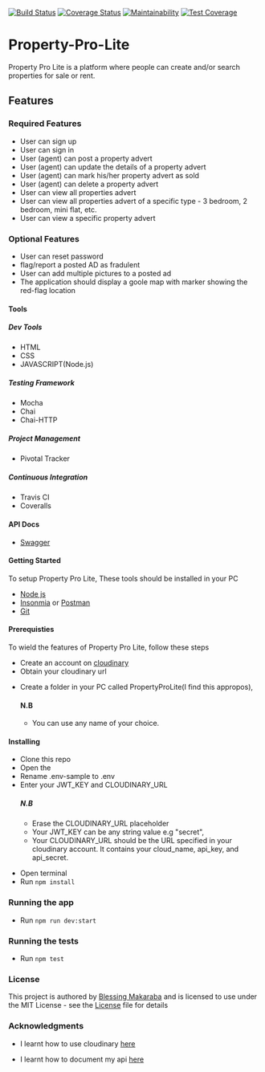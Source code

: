[![Build Status](https://travis-ci.org/Abobos/Property-Pro-Lite.svg?branch=develop)](https://travis-ci.org/Abobos/Property-Pro-Lite)
[![Coverage Status](https://coveralls.io/repos/github/Abobos/Property-Pro-Lite/badge.svg?branch=develop)](https://coveralls.io/github/Abobos/Property-Pro-Lite?branch=develop)
[![Maintainability](https://api.codeclimate.com/v1/badges/93ed75ea6b4c7a99978a/maintainability)](https://codeclimate.com/github/Abobos/Property-Pro-Lite/maintainability)
[![Test Coverage](https://api.codeclimate.com/v1/badges/93ed75ea6b4c7a99978a/test_coverage)](https://codeclimate.com/github/Abobos/Property-Pro-Lite/test_coverage)

# Property-Pro-Lite

Property Pro Lite is a platform where people can create and/or search properties for sale or rent.

## Features

### Required Features

- User can sign up
- User can sign in
- User (agent) can post a property advert
- User (agent) can update the details of a property advert
- User (agent) can mark his/her property advert as sold
- User (agent) can delete a property advert
- User can view all properties advert
- User can view all properties advert of a specific type - 3 bedroom, 2 bedroom, mini flat, etc.
- User can view a specific property advert

### Optional Features

- User can reset password
- flag/report a posted AD as fradulent
- User can add multiple pictures to a posted ad
- The application should display a goole map with marker showing the red-flag location

#### Tools

##### Dev Tools

- HTML
- CSS
- JAVASCRIPT(Node.js)

##### Testing Framework

- Mocha
- Chai
- Chai-HTTP

##### Project Management

- Pivotal Tracker

##### Continuous Integration

- Travis CI
- Coveralls

#### API Docs

- [Swagger](https://propertyprolite1.herokuapp.com/api-docs)

#### Getting Started

To setup Property Pro Lite, These tools should be installed in your PC

- [Node js](https://nodejs.org/en/download/)
- [Insonmia](https://insomnia.rest/download/) or [Postman](https://www.getpostman.com/downloads/)
- [Git](https://git-scm.com/downloads)

#### Prerequisties

To wield the features of Property Pro Lite, follow these steps

- Create an account on [cloudinary](https://cloudinary.com)
- Obtain your cloudinary url

* Create a folder in your PC called PropertyProLite(I find this appropos),
  #### N.B
  - You can use any name of your choice.

#### Installing

- Clone this repo
- Open the
- Rename .env-sample to .env
- Enter your JWT_KEY and CLOUDINARY_URL
  ##### N.B
  - Erase the CLOUDINARY_URL placeholder
  * Your JWT_KEY can be any string value e.g "secret",
  * Your CLOUDINARY_URL should be the URL specified in your cloudinary account. It contains your cloud_name, api_key, and api_secret.

* Open terminal
* Run `npm install`

### Running the app

- Run `npm run dev:start`

### Running the tests

- Run `npm test`

### License

This project is authored by [Blessing Makaraba](https://github.com/abobos) and is licensed to use under the MIT License - see the [License](https://github.com/Abobos/Property-Pro-Lite/blob/develop/LICENSE) file for details

### Acknowledgments

- I learnt how to use cloudinary [here](https://cloudinary.com/documentation/node_integration)

* I learnt how to document my api [here](https://blog.cloudboost.io/adding-swagger-to-existing-node-js-project-92a6624b855b)
